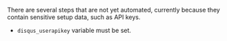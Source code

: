 There are several steps that are not yet automated, currently because
they contain sensitive setup data, such as API keys.

- `disqus_userapikey` variable must be set.
